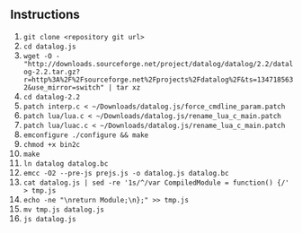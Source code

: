 Instructions
------------

1. ``git clone <repository git url>``
1. ``cd datalog.js``
1. ``wget -O - "http://downloads.sourceforge.net/project/datalog/datalog/2.2/datalog-2.2.tar.gz?r=http%3A%2F%2Fsourceforge.net%2Fprojects%2Fdatalog%2F&ts=1347185632&use_mirror=switch" | tar xz``
1. ``cd datalog-2.2``
1. ``patch interp.c < ~/Downloads/datalog.js/force_cmdline_param.patch``
1. ``patch lua/lua.c < ~/Downloads/datalog.js/rename_lua_c_main.patch``
1. ``patch lua/luac.c < ~/Downloads/datalog.js/rename_lua_c_main.patch``
1. ``emconfigure ./configure && make``
1. ``chmod +x bin2c``
1. ``make``
1. ``ln datalog datalog.bc``
1. ``emcc -O2 --pre-js prejs.js -o datalog.js datalog.bc``
1. ``cat datalog.js | sed -re '1s/^/var CompiledModule = function() {/' > tmp.js``
1. ``echo -ne "\nreturn Module;\n};" >> tmp.js``
1. ``mv tmp.js datalog.js``
1. ``js datalog.js``
